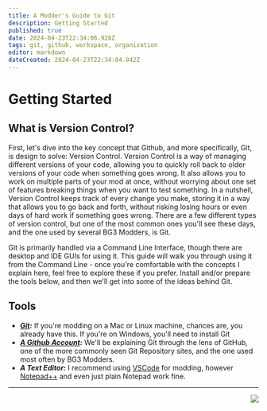 ```yaml
---
title: A Modder's Guide to Git
description: Getting Started
published: true
date: 2024-04-23T22:34:06.928Z
tags: git, github, workspace, organization
editor: markdown
dateCreated: 2024-04-23T22:34:04.842Z
---
```


# Getting Started

## What is Version Control?
First, let's dive into the key concept that Github, and more specifically, Git, is design to solve: Version Control. Version Control is a way of managing different versions of your code, allowing you to quickly roll back to older versions of your code when something goes wrong. It also allows you to work on multiple parts of your mod at once, without worrying about one set of features breaking things when you want to test something. In a nutshell, Version Control keeps track of every change you make, storing it in a way that allows you to go back and forth, without risking losing hours or even days of hard work if something goes wrong. There are a few different types of version control, but one of the most common ones you'll see these days, and the one used by several BG3 Modders, is Git.

Git is primarily handled via a Command Line Interface, though there are desktop and IDE GUIs for using it. This guide will walk you through using it from the Command Line - once you're comfortable with the concepts I explain here, feel free to explore these if you prefer. Install and/or prepare the tools below, and then we'll get into some of the ideas behind Git.

## Tools
- ***[Git](https://git-scm.com/downloads/):*** If you're modding on a Mac or Linux machine, chances are, you already have this. If you're on Windows, you'll need to install Git
- ***[A Github Account](https://github.com/):*** We'll be explaining Git through the lens of GitHub, one of the more commonly seen Git Repository sites, and the one used most often by BG3 Modders.
- ***A Text Editor:*** I recommend using [VSCode](https://code.visualstudio.com/) for modding, however [Notepad++](https://notepad-plus-plus.org/) and even just plain Notepad work fine.

---

[<img align="right" src="https://img.shields.io/badge/Next-The_Difference_Between_Git_and_GitHub-2ea44f?style=for-the-badge">](https://github.com/BG3-Community-Library-Team/BG3-Community-Library/wiki/_Modders-Guide-to-Git:-The-Difference-Between-Git-and-GitHub)